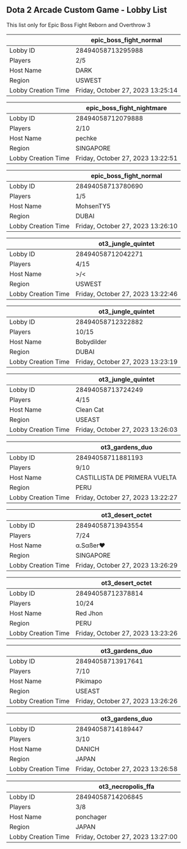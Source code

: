 ## Dota 2 Arcade Custom Game - Lobby List

This list only for Epic Boss Fight Reborn and Overthrow 3

|  | epic_boss_fight_normal |
| ------ | ------ |
| Lobby ID | 28494058713295988 |
| Players | 2/5 |
| Host Name | DARK |
| Region | USWEST |
| Lobby Creation Time | Friday, October 27, 2023 13:25:14 |


|  | epic_boss_fight_nightmare |
| ------ | ------ |
| Lobby ID | 28494058712079888 |
| Players | 2/10 |
| Host Name | pechke |
| Region | SINGAPORE |
| Lobby Creation Time | Friday, October 27, 2023 13:22:51 |


|  | epic_boss_fight_normal |
| ------ | ------ |
| Lobby ID | 28494058713780690 |
| Players | 1/5 |
| Host Name | MohsenTY5 |
| Region | DUBAI |
| Lobby Creation Time | Friday, October 27, 2023 13:26:10 |


|  | ot3_jungle_quintet |
| ------ | ------ |
| Lobby ID | 28494058712042271 |
| Players | 4/15 |
| Host Name | >\/< |
| Region | USWEST |
| Lobby Creation Time | Friday, October 27, 2023 13:22:46 |


|  | ot3_jungle_quintet |
| ------ | ------ |
| Lobby ID | 28494058712322882 |
| Players | 10/15 |
| Host Name | Bobydilder |
| Region | DUBAI |
| Lobby Creation Time | Friday, October 27, 2023 13:23:19 |


|  | ot3_jungle_quintet |
| ------ | ------ |
| Lobby ID | 28494058713724249 |
| Players | 4/15 |
| Host Name | Clean Cat |
| Region | USEAST |
| Lobby Creation Time | Friday, October 27, 2023 13:26:03 |


|  | ot3_gardens_duo |
| ------ | ------ |
| Lobby ID | 28494058711881193 |
| Players | 9/10 |
| Host Name | CASTILLISTA DE PRIMERA VUELTA |
| Region | PERU |
| Lobby Creation Time | Friday, October 27, 2023 13:22:27 |


|  | ot3_desert_octet |
| ------ | ------ |
| Lobby ID | 28494058713943554 |
| Players | 7/24 |
| Host Name | α.Sαßer♥ |
| Region | SINGAPORE |
| Lobby Creation Time | Friday, October 27, 2023 13:26:29 |


|  | ot3_desert_octet |
| ------ | ------ |
| Lobby ID | 28494058712378814 |
| Players | 10/24 |
| Host Name | Red Jhon |
| Region | PERU |
| Lobby Creation Time | Friday, October 27, 2023 13:23:26 |


|  | ot3_gardens_duo |
| ------ | ------ |
| Lobby ID | 28494058713917641 |
| Players | 7/10 |
| Host Name | Pikimapo |
| Region | USEAST |
| Lobby Creation Time | Friday, October 27, 2023 13:26:26 |


|  | ot3_gardens_duo |
| ------ | ------ |
| Lobby ID | 28494058714189447 |
| Players | 3/10 |
| Host Name | DANICH |
| Region | JAPAN |
| Lobby Creation Time | Friday, October 27, 2023 13:26:58 |


|  | ot3_necropolis_ffa |
| ------ | ------ |
| Lobby ID | 28494058714206845 |
| Players | 3/8 |
| Host Name | ponchager |
| Region | JAPAN |
| Lobby Creation Time | Friday, October 27, 2023 13:27:00 |


